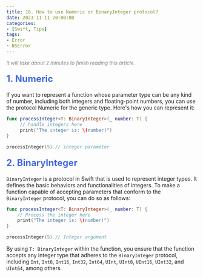 ```yaml
---
title: 16. How to use Numeric or BinaryInteger protocol?
date: 2023-11-11 20:00:00
categories: 
- [Swift, Tips]
tags:
- Error
- NSError
---
```


<font color=gray size=2>*It will take about 2 minutes to finish reading this article.*</font>


#### <font size=5 color=#4169E1>1. Numeric</font> 

If you want to represent a function whose parameter type can be any kind of number, including both integers and floating-point numbers, you can use the protocol Numeric for the generic type. Here's how you can represent it:

```Swift
func processInteger<T: BinaryInteger>(_ number: T) {
     // handle integers here
     print("The integer is: \(number)")
}

processInteger(5) // integer parameter

```

#### <font size=5 color=#4169E1>2. BinaryInteger</font> 

`BinaryInteger` is a protocol in Swift that is used to represent integer types. It defines the basic behaviors and functionalities of integers. To make a function capable of accepting parameters that conform to the `BinaryInteger` protocol, you can do so as follows:

```Swift
func processInteger<T: BinaryInteger>(_ number: T) {
    // Process the integer here
    print("The integer is: \(number)")
}

processInteger(5) // Integer argument
```

By using `T: BinaryInteger` within the function, you ensure that the function accepts any integer type that adheres to the `BinaryInteger` protocol, including `Int`, `Int8`, `Int16`, `Int32`, `Int64`, `UInt`, `UInt8`, `UInt16`, `UInt32`, and `UInt64`, among others.

